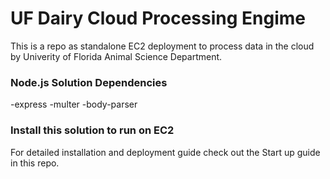 # UF Dairy Cloud Processing Engime
This is a repo as standalone EC2 deployment to process data in the cloud by Univerity of Florida Animal Science Department.   

### Node.js Solution Dependencies
-express
-multer
-body-parser

### Install this solution to run on EC2

For detailed installation and deployment guide check out the Start up guide in this repo.


